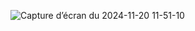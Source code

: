 ![Capture d’écran du 2024-11-20 11-51-10](https://github.com/user-attachments/assets/5fe0c2b2-d614-44cf-bf09-c3937fc503a9)
